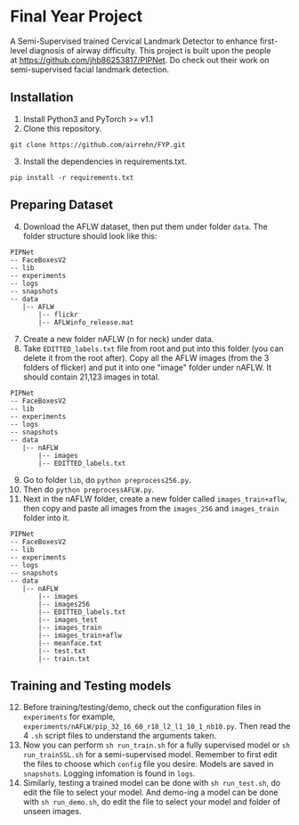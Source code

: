 # Final Year Project
A Semi-Supervised trained Cervical Landmark Detector to enhance first-level diagnosis of airway difficulty. This project is built upon the people at https://github.com/jhb86253817/PIPNet. Do check out their work on semi-supervised facial landmark detection.

## Installation
1. Install Python3 and PyTorch >= v1.1
2. Clone this repository.
```Shell
git clone https://github.com/airrehn/FYP.git
```
3. Install the dependencies in requirements.txt.
```Shell
pip install -r requirements.txt
```
## Preparing Dataset
4. Download the AFLW dataset, then put them under folder `data`. The folder structure should look like this:
````
PIPNet
-- FaceBoxesV2
-- lib
-- experiments
-- logs
-- snapshots
-- data
   |-- AFLW
       |-- flickr
       |-- AFLWinfo_release.mat
````
7. Create a new folder nAFLW (n for neck) under data.
8. Take ```EDITTED_labels.txt``` file from root and put into this folder (you can delete it from the root after). Copy all the AFLW images (from the 3 folders of flicker) and put it into one "image" folder under nAFLW. It should contain 21,123 images in total.
````
PIPNet
-- FaceBoxesV2
-- lib
-- experiments
-- logs
-- snapshots
-- data
   |-- nAFLW
       |-- images
       |-- EDITTED_labels.txt
````
9. Go to folder `lib`, do ```python preprocess256.py```.
10. Then do ```python preprocessAFLW.py```.
11. Next in the nAFLW folder, create a new folder called `images_train+aflw`, then copy and paste all images from the ```images_256``` and `images_train` folder into it.
````
PIPNet
-- FaceBoxesV2
-- lib
-- experiments
-- logs
-- snapshots
-- data
   |-- nAFLW
       |-- images
       |-- images256
       |-- EDITTED_labels.txt
       |-- images_test
       |-- images_train
       |-- images_train+aflw
       |-- meanface.txt
       |-- test.txt
       |-- train.txt
````
## Training and Testing models

12. Before training/testing/demo, check out the configuration files in ```experiments``` for example, ```experiments/nAFLW/pip_32_16_60_r18_l2_l1_10_1_nb10.py```. Then read the 4 `.sh` script files to understand the arguments taken.
14. Now you can perform ```sh run_train.sh``` for a fully supervised model or ```sh run_trainSSL.sh``` for a semi-supervised model. Remember to first edit the files to choose which ```config``` file you desire. Models are saved in ```snapshots```. Logging infomation is found in ```logs```.
15. Similarly, testing a trained model can be done with ```sh run_test.sh```, do edit the file to select your model. And demo-ing a model can be done with ```sh run_demo.sh```, do edit the file to select your model and folder of unseen images.
